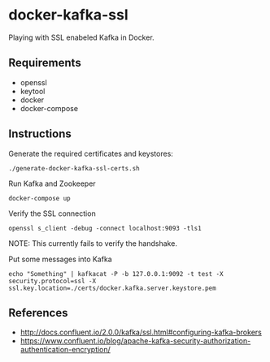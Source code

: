 # docker-kafka-ssl

Playing with SSL enabeled Kafka in Docker.

## Requirements

* openssl
* keytool
* docker
* docker-compose

## Instructions

Generate the required certificates and keystores:

    ./generate-docker-kafka-ssl-certs.sh
    
Run Kafka and Zookeeper

    docker-compose up

Verify the SSL connection

    openssl s_client -debug -connect localhost:9093 -tls1

NOTE: This currently fails to verify the handshake.
    
Put some messages into Kafka    
    
    echo "Something" | kafkacat -P -b 127.0.0.1:9092 -t test -X security.protocol=ssl -X ssl.key.location=./certs/docker.kafka.server.keystore.pem

## References

* http://docs.confluent.io/2.0.0/kafka/ssl.html#configuring-kafka-brokers
* https://www.confluent.io/blog/apache-kafka-security-authorization-authentication-encryption/
